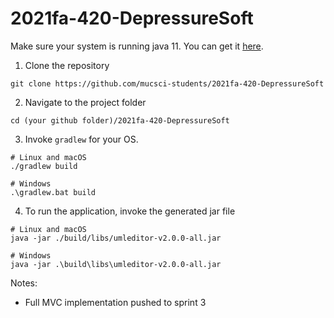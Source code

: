 # 2021fa-420-DepressureSoft

Make sure your system is running java 11. You can get it [here](https://www.oracle.com/java/technologies/downloads/#java11).

1. Clone the repository

```
git clone https://github.com/mucsci-students/2021fa-420-DepressureSoft
```

2. Navigate to the project folder

```
cd (your github folder)/2021fa-420-DepressureSoft
```

3. Invoke `gradlew` for your OS.

```
# Linux and macOS
./gradlew build

# Windows
.\gradlew.bat build
```

4. To run the application, invoke the generated jar file

```
# Linux and macOS
java -jar ./build/libs/umleditor-v2.0.0-all.jar

# Windows
java -jar .\build\libs\umleditor-v2.0.0-all.jar
```


Notes:
- Full MVC implementation pushed to sprint 3
